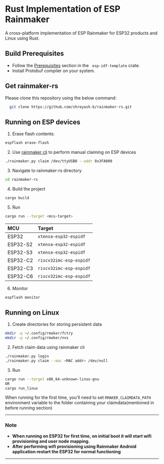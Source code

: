 
# Rust Implementation of ESP Rainmaker

A cross-platform implementation of ESP Rainmaker for ESP32 products and Linux using Rust.



## Build Prerequisites

- Follow the [Prerequisites](https://github.com/esp-rs/esp-idf-template#prerequisites) section in the ``` esp-idf-template``` crate.
- Install Protobuf compiler on your system.


## Get rainmaker-rs

Please clone this repository using the below command:

```bash
  git clone https://github.com/shreyash-b/rainmaker-rs.git
```
    
## Running on ESP devices

1. Erase flash contents:
```bash
espflash erase-flash
```
2. Use [rainmaker cli](https://rainmaker.espressif.com/docs/cli-setup.html) to perform manual claiming on ESP devices
```bash
./rainmaker.py claim /dev/ttyUSB0 --addr 0x3FA000
```
3. Navigate to rainmaker-rs directory
```bash
cd rainmaker-rs
```
4. Build the project
```bash
cargo build
```
5. Run
```bash
cargo run --target <mcu-target>
```
| MCU | Target     | 
| :-------- | :------- |
| ESP32 | `xtensa-esp32-espidf` | 
| ESP32-S2 | `xtensa-esp32-espidf` |
| ESP32-S3 | `xtensa-esp32-espidf` |
| ESP32-C2 | `riscv32imc-esp-espidf` |
| ESP32-C3 | `riscv32imc-esp-espidf` |
| ESP32-C6 | `riscv32imc-esp-espidf` |

6. Monitor
```bash
espflash monitor
```

## Running on Linux
1. Create directories for storing persistent data
```bash
mkdir -p ~/.config/rmaker/fctry
mkdir -p ~/.config/rmaker/nvs
```
2. Fetch claim data using rainmaker cli
```bash
./rainmaker.py login
./rainmaker.py claim --mac <MAC addr> /dev/null 
```
3. Run
```bash
cargo run --target x86_64-unknown-linux-gnu
OR
cargo run_linux
```

When running for the first time, you'll need to set ```RMAKER_CLAIMDATA_PATH``` environment variable to the folder containing your claimdata(mentioned in before running section)


 


---

### Note

- **When running on ESP32 for first time, on initial boot it will start wifi provisioning and user node mapping.** 
- **After performing wifi provisioning using Rainmaker Android application restart the ESP32 for normal functioning**
---
